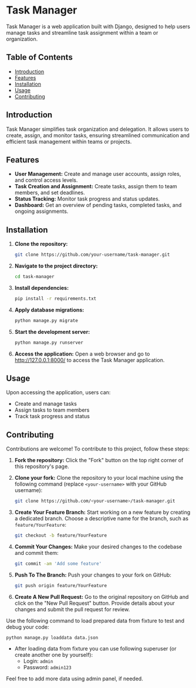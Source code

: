 # Task Manager

Task Manager is a web application built with Django, designed to help users manage tasks and streamline task assignment within a team or organization.

## Table of Contents

- [Introduction](#introduction)
- [Features](#features)
- [Installation](#installation)
- [Usage](#usage)
- [Contributing](#contributing)

## Introduction

Task Manager simplifies task organization and delegation. It allows users to create, assign, and monitor tasks, ensuring streamlined communication and efficient task management within teams or projects.

## Features

- **User Management:** Create and manage user accounts, assign roles, and control access levels.
- **Task Creation and Assignment:** Create tasks, assign them to team members, and set deadlines.
- **Status Tracking:** Monitor task progress and status updates.
- **Dashboard:** Get an overview of pending tasks, completed tasks, and ongoing assignments.

## Installation

1. **Clone the repository:**

   ```bash
   git clone https://github.com/your-username/task-manager.git
   
2. **Navigate to the project directory:**
   ```bash
   cd task-manager
3. **Install dependencies:**
   ```bash
   pip install -r requirements.txt
4. **Apply database migrations:**
   ```bash
   python manage.py migrate
5. **Start the development server:**
   ```bash
   python manage.py runserver
6. **Access the application:**
Open a web browser and go to http://127.0.0.1:8000/ to access the Task Manager application.

## Usage

Upon accessing the application, users can:
- Create and manage tasks
- Assign tasks to team members
- Track task progress and status

## Contributing

Contributions are welcome! To contribute to this project, follow these steps:

1. **Fork the repository:** Click the "Fork" button on the top right corner of this repository's page.
   
2. **Clone your fork:** Clone the repository to your local machine using the following command (replace `<your-username>` with your GitHub username):

   ```bash
   git clone https://github.com/<your-username>/task-manager.git

3. **Create Your Feature Branch:** Start working on a new feature by creating a dedicated branch. Choose a descriptive name for the branch, such as `feature/YourFeature`:

   ```bash
   git checkout -b feature/YourFeature

4. **Commit Your Changes:** Make your desired changes to the codebase and commit them:

   ```bash
   git commit -am 'Add some feature'
   
5. **Push To The Branch:** Push your changes to your fork on GitHub:

   ```bash
   git push origin feature/YourFeature

6. **Create A New Pull Request:** Go to the original repository on GitHub and click on the "New Pull Request" button. Provide details about your changes and submit the pull request for review.

Use the following command to load prepared data from fixture to test and debug your code:
  
`python manage.py loaddata data.json`

- After loading data from fixture you can use following superuser (or create another one by yourself):
  - Login: `admin`
  - Password: `admin123`

Feel free to add more data using admin panel, if needed.
